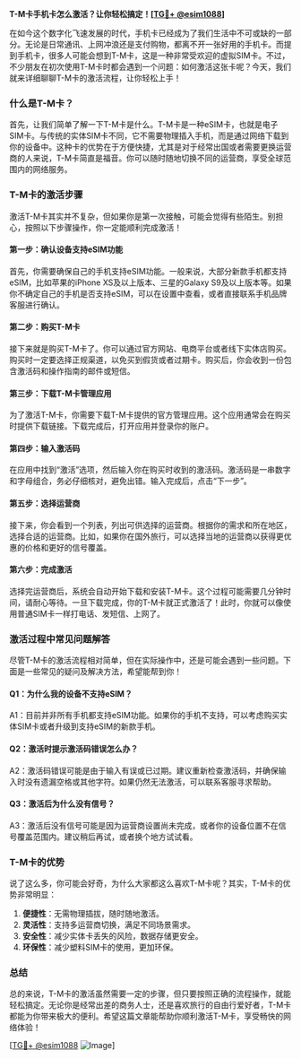 **T-M卡手机卡怎么激活？让你轻松搞定！[[TG💪+ @esim1088](https://t.me/s/esim1088)]**

在如今这个数字化飞速发展的时代，手机卡已经成为了我们生活中不可或缺的一部分。无论是日常通讯、上网冲浪还是支付购物，都离不开一张好用的手机卡。而提到手机卡，很多人可能会想到T-M卡，这是一种非常受欢迎的虚拟SIM卡。不过，不少朋友在初次使用T-M卡时都会遇到一个问题：如何激活这张卡呢？今天，我们就来详细聊聊T-M卡的激活流程，让你轻松上手！

### 什么是T-M卡？

首先，让我们简单了解一下T-M卡是什么。T-M卡是一种eSIM卡，也就是电子SIM卡。与传统的实体SIM卡不同，它不需要物理插入手机，而是通过网络下载到你的设备中。这种卡的优势在于方便快捷，尤其是对于经常出国或者需要更换运营商的人来说，T-M卡简直是福音。你可以随时随地切换不同的运营商，享受全球范围内的网络服务。

### T-M卡的激活步骤

激活T-M卡其实并不复杂，但如果你是第一次接触，可能会觉得有些陌生。别担心，按照以下步骤操作，你一定能顺利完成激活！

#### 第一步：确认设备支持eSIM功能

首先，你需要确保自己的手机支持eSIM功能。一般来说，大部分新款手机都支持eSIM，比如苹果的iPhone XS及以上版本、三星的Galaxy S9及以上版本等。如果你不确定自己的手机是否支持eSIM，可以在设置中查看，或者直接联系手机品牌客服进行确认。

#### 第二步：购买T-M卡

接下来就是购买T-M卡了。你可以通过官方网站、电商平台或者线下实体店购买。购买时一定要选择正规渠道，以免买到假货或者过期卡。购买后，你会收到一份包含激活码和操作指南的邮件或短信。

#### 第三步：下载T-M卡管理应用

为了激活T-M卡，你需要下载T-M卡提供的官方管理应用。这个应用通常会在购买时提供下载链接。下载完成后，打开应用并登录你的账户。

#### 第四步：输入激活码

在应用中找到“激活”选项，然后输入你在购买时收到的激活码。激活码是一串数字和字母组合，务必仔细核对，避免出错。输入完成后，点击“下一步”。

#### 第五步：选择运营商

接下来，你会看到一个列表，列出可供选择的运营商。根据你的需求和所在地区，选择合适的运营商。比如，如果你在国外旅行，可以选择当地的运营商以获得更优惠的价格和更好的信号覆盖。

#### 第六步：完成激活

选择完运营商后，系统会自动开始下载和安装T-M卡。这个过程可能需要几分钟时间，请耐心等待。一旦下载完成，你的T-M卡就正式激活了！此时，你就可以像使用普通SIM卡一样打电话、发短信、上网了。

### 激活过程中常见问题解答

尽管T-M卡的激活流程相对简单，但在实际操作中，还是可能会遇到一些问题。下面是一些常见的疑问及解决方法，希望能帮到你！

#### Q1：为什么我的设备不支持eSIM？

A1：目前并非所有手机都支持eSIM功能。如果你的手机不支持，可以考虑购买实体SIM卡或者升级到支持eSIM的新款手机。

#### Q2：激活时提示激活码错误怎么办？

A2：激活码错误可能是由于输入有误或已过期。建议重新检查激活码，并确保输入时没有遗漏空格或其他字符。如果仍然无法激活，可以联系客服寻求帮助。

#### Q3：激活后为什么没有信号？

A3：激活后没有信号可能是因为运营商设置尚未完成，或者你的设备位置不在信号覆盖范围内。建议稍后再试，或者换个地方试试看。

### T-M卡的优势

说了这么多，你可能会好奇，为什么大家都这么喜欢T-M卡呢？其实，T-M卡的优势非常明显：

1. **便捷性**：无需物理插拔，随时随地激活。
2. **灵活性**：支持多运营商切换，满足不同场景需求。
3. **安全性**：减少实体卡丢失的风险，数据存储更安全。
4. **环保性**：减少塑料SIM卡的使用，更加环保。

### 总结

总的来说，T-M卡的激活虽然需要一定的步骤，但只要按照正确的流程操作，就能轻松搞定。无论你是经常出差的商务人士，还是喜欢旅行的自由行爱好者，T-M卡都能为你带来极大的便利。希望这篇文章能帮助你顺利激活T-M卡，享受畅快的网络体验！

[[TG💪+ @esim1088](https://t.me/s/esim1088) ![Image](https://i.postimg.cc/4NQfJmqS/Snipaste-2025-05-13-00-14-12.png)]